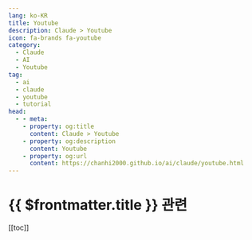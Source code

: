 ```yaml
---
lang: ko-KR
title: Youtube
description: Claude > Youtube
icon: fa-brands fa-youtube
category: 
  - Claude
  - AI
  - Youtube
tag: 
  - ai
  - claude
  - youtube
  - tutorial
head:
  - - meta:
    - property: og:title
      content: Claude > Youtube
    - property: og:description
      content: Youtube
    - property: og:url
      content: https://chanhi2000.github.io/ai/claude/youtube.html
---
```


# {{ $frontmatter.title }} 관련

[[toc]]

<MyYouTubeItems jsonName="yu-anthropic-ai" /><!-- Anthropic -->
<MyYouTubeItems jsonName="yu-ChrisCappetta" /><!-- Chris Cappetta -->
<MyYouTubeItems jsonName="yu-WesRoth" /><!-- Wes Roth -->
<MyYouTubeItems jsonName="yu-SkillLeapAI" /><!-- Skill Leap AI -->
<MyYouTubeItems jsonName="yu-TheEasyoung" /><!-- Minsuk Heo 허민석 -->
<MyYouTubeItems jsonName="yu-감자나라ai" /><!-- 감자나라ai -->
<MyYouTubeItems jsonName="yu-AIJasonZ" /><!-- AI Jason -->
<MyYouTubeItems jsonName="yu-TheMorpheusTutorials" /><!-- The Morpheus Tutorials -->
<MyYouTubeItems jsonName="yu-elder_plinius" /><!-- Pliny the Prompter -->
<MyYouTubeItems jsonName="yu-TiffInTech" /><!-- Tiff In Tech -->
<MyYouTubeItems jsonName="yu-OSFirstTimer" /><!-- OSFirstTimer -->

<TagLinks />